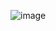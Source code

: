 ![image](https://user-images.githubusercontent.com/83164668/121339918-9d58df00-c93c-11eb-9b07-b3fcfcb9a7de.png)
